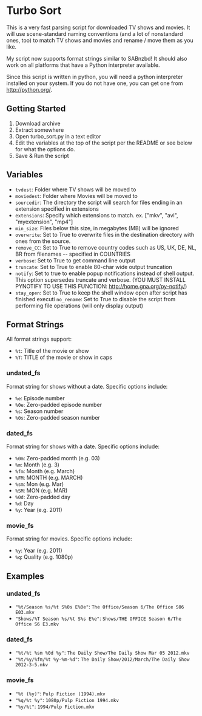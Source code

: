 # Turbo Sort

This is a very fast parsing script for downloaded TV shows and movies. It will use scene-standard naming conventions (and a lot of nonstandard ones, too) to match TV shows and movies and rename / move them as you like.

My script now supports format strings similar to SABnzbd! It should also work on all platforms that have a Python interpreter available.

Since this script is written in python, you will need a python interpreter installed on your system. If you do not have one, you can get one from http://python.org/.

## Getting Started

 1. Download archive
 2. Extract somewhere
 3. Open turbo_sort.py in a text editor
 4. Edit the variables at the top of the script per the README or see below for what the options do.
 5. Save & Run the script

## Variables

* `tvdest`: Folder where TV shows will be moved to
* `moviedest`: Folder where Movies will be moved to
* `sourcedir`: The directory the script will search for files ending in an extension specified in extensions
* `extensions`: Specify which extensions to match. ex. ["mkv", "avi", "myextension", "mp4"]
* `min_size`: Files below this size, in megabytes (MB) will be ignored
* `overwrite`: Set to True to overwrite files in the destination directory with ones from the source.
* `remove_CC`: Set to True to remove country codes such as US, UK, DE, NL, BR from filenames -- specified in COUNTRIES
* `verbose`: Set to True to get command line output
* `truncate`: Set to True to enable 80-char wide output truncation
* `notify`: Set to true to enable popup notifications instead of shell output. This option supersedes truncate and verbose. (YOU MUST INSTALL PYNOTIFY TO USE THIS FUNCTION: http://home.gna.org/py-notify/)
* `stay_open`: Set to True to keep the shell window open after script has finished executi `no_rename`:
   Set to True to disable the script from performing file operations (will only display output)

## Format Strings

All format strings support:

* `%t`: Title of the movie or show
* `%T`: TITLE of the movie or show in caps

### undated_fs

Format string for shows without a date. Specific options include:

* `%e`: Episode number
* `%0e`: Zero-padded episode number
* `%s`: Season number
* `%0s`: Zero-padded season number

### dated_fs

Format string for shows with a date. Specific options include:

* `%0m`: Zero-padded month (e.g. 03)
* `%m`: Month (e.g. 3)
* `%fm`: Month (e.g. March)
* `%FM`: MONTH (e.g. MARCH)
* `%sm`: Mon (e.g. Mar)
* `%SM`: MON (e.g. MAR)
* `%0d`: Zero-padded day
* `%d`: Day
* `%y`: Year (e.g. 2011)

### movie_fs

Format string for movies. Specific options include:

* `%y`: Year (e.g. 2011)
* `%q`: Quality (e.g. 1080p)

## Examples

### undated_fs

* `"%t/Season %s/%t S%0s E%0e"`: `The Office/Season 6/The Office S06 E03.mkv`
* `"Shows/%T Season %s/%t S%s E%e"`: `Shows/THE OFFICE Season 6/The Office S6 E3.mkv`

### dated_fs

* `"%t/%t %sm %0d %y"`: `The Daily Show/The Daily Show Mar 05 2012.mkv`
* `"%t/%y/%fm/%t %y-%m-%d"`: `The Daily Show/2012/March/The Daily Show 2012-3-5.mkv`

### movie_fs

* `"%t (%y)"`: `Pulp Fiction (1994).mkv`
* `"%q/%t %y"`: `1080p/Pulp Fiction 1994.mkv`
* `"%y/%t"`: `1994/Pulp Fiction.mkv`

